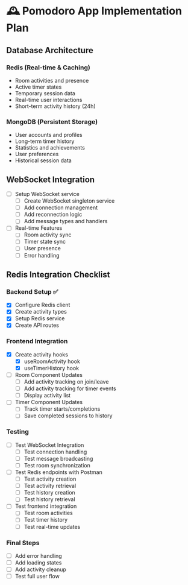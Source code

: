 # 🕰️ Pomodoro App Implementation Plan

## Database Architecture

### Redis (Real-time & Caching)

- Room activities and presence
- Active timer states
- Temporary session data
- Real-time user interactions
- Short-term activity history (24h)

### MongoDB (Persistent Storage)

- User accounts and profiles
- Long-term timer history
- Statistics and achievements
- User preferences
- Historical session data

## WebSocket Integration

- [ ] Setup WebSocket service
  - [ ] Create WebSocket singleton service
  - [ ] Add connection management
  - [ ] Add reconnection logic
  - [ ] Add message types and handlers
- [ ] Real-time Features
  - [ ] Room activity sync
  - [ ] Timer state sync
  - [ ] User presence
  - [ ] Error handling

## Redis Integration Checklist

### Backend Setup ✅

- [x] Configure Redis client
- [x] Create activity types
- [x] Setup Redis service
- [x] Create API routes

### Frontend Integration

- [x] Create activity hooks
  - [x] useRoomActivity hook
  - [x] useTimerHistory hook
- [ ] Room Component Updates
  - [ ] Add activity tracking on join/leave
  - [ ] Add activity tracking for timer events
  - [ ] Display activity list
- [ ] Timer Component Updates
  - [ ] Track timer starts/completions
  - [ ] Save completed sessions to history

### Testing

- [ ] Test WebSocket Integration
  - [ ] Test connection handling
  - [ ] Test message broadcasting
  - [ ] Test room synchronization
- [ ] Test Redis endpoints with Postman
  - [ ] Test activity creation
  - [ ] Test activity retrieval
  - [ ] Test history creation
  - [ ] Test history retrieval
- [ ] Test frontend integration
  - [ ] Test room activities
  - [ ] Test timer history
  - [ ] Test real-time updates

### Final Steps

- [ ] Add error handling
- [ ] Add loading states
- [ ] Add activity cleanup
- [ ] Test full user flow

